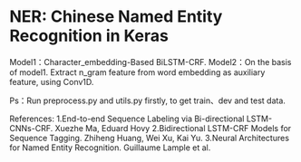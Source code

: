 # NER: Chinese Named Entity Recognition in Keras

Model1：Character_embedding-Based BiLSTM-CRF. 
Model2：On the basis of model1. Extract n_gram feature from word embedding as auxiliary feature, using Conv1D.  

Ps：Run preprocess.py and utils.py firstly, to get train、dev and test data.

References:
1.End-to-end Sequence Labeling via Bi-directional LSTM-CNNs-CRF. Xuezhe Ma, Eduard Hovy
2.Bidirectional LSTM-CRF Models for Sequence Tagging. Zhiheng Huang, Wei Xu, Kai Yu.
3.Neural Architectures for Named Entity Recognition. Guillaume Lample et al.
